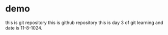 # demo

this is git repository
this is github repository
this is day 3 of git learning and date is 11-8-1024.